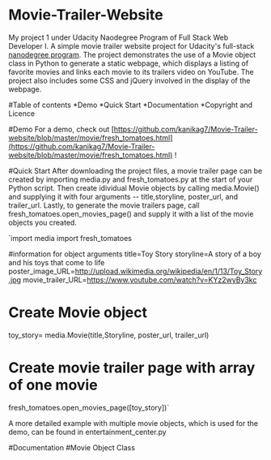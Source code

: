 # Movie-Trailer-Website
My project 1 under Udacity Naodegree Program of Full Stack Web Developer I.
A simple movie trailer website project for Udacity's full-stack [nanodegree program](https://in.udacity.com/nanodegree). The project demonstrates the use of a Movie object class in Python to generate a static webpage, which displays a listing of favorite movies and links each movie to its trailers video on YouTube. The project also includes some CSS and jQuery involved in the display of the webpage.

#Table of contents
*Demo
*Quick Start
*Documentation
*Copyright and Licence

#Demo
For a demo, check out [https://github.com/kanikag7/Movie-Trailer-website/blob/master/movie/fresh_tomatoes.html](https://github.com/kanikag7/Movie-Trailer-website/blob/master/movie/fresh_tomatoes.html) !

#Quick Start
After downloading the project files, a movie trailer page can be created by importing media.py and fresh_tomatoes.py at the start of your Python script. Then create idividual Movie objects by calling media.Movie() and supplying it with four arguments -- title,storyline, poster_url, and trailer_url. Lastly, to generate the movie trailers page, call fresh_tomatoes.open_movies_page() and supply it with a list of the movie objects you created.

`import media
import fresh_tomatoes

#information for object arguments
title=Toy Story
storyline=A story of a boy and his toys that come to life
poster_image_URL=http://upload.wikimedia.org/wikipedia/en/1/13/Toy_Story.jpg
movie_trailer_URL=https://www.youtube.com/watch?v=KYz2wyBy3kc

# Create Movie object
 toy_story= media.Movie(title,Storyline, poster_url, trailer_url)

# Create movie trailer page with array of one movie
fresh_tomatoes.open_movies_page([toy_story])`

A more detailed example with multiple movie objects, which is used for the demo, can be found in entertainment_center.py

#Documentation
#Movie Object Class
